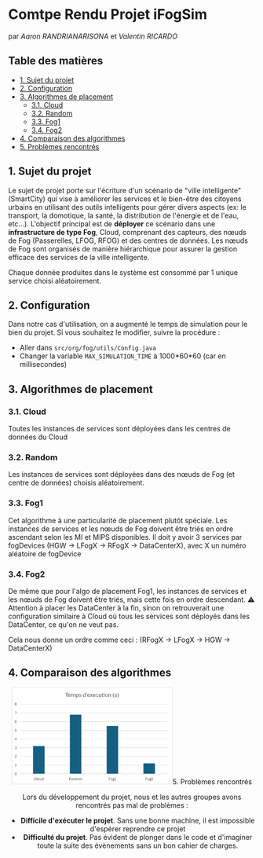 # Comtpe Rendu Projet iFogSim <!-- omit in toc -->
par *Aaron RANDRIANARISONA* et *Valentin RICARDO*

## Table des matières <!-- omit in toc -->
- [1. Sujet du projet](#1-sujet-du-projet)
- [2. Configuration](#2-configuration)
- [3. Algorithmes de placement](#3-algorithmes-de-placement)
  - [3.1. Cloud](#31-cloud)
  - [3.2. Random](#32-random)
  - [3.3. Fog1](#33-fog1)
  - [3.4. Fog2](#34-fog2)
- [4. Comparaison des algorithmes](#4-comparaison-des-algorithmes)
- [5. Problèmes rencontrés](#5-problèmes-rencontrés)


## 1. Sujet du projet

Le sujet de projet porte sur l'écriture d'un scénario de "ville intelligente" (SmartCity) qui vise à améliorer les services et le bien-être des citoyens urbains en utilisant des outils intelligents pour gérer divers aspects (ex: le transport, la domotique, la santé, la distribution de l'énergie et de l'eau, etc...). L'objectif principal est de **déployer** ce scénario dans une **infrastructure de type Fog**, Cloud, comprenant des capteurs, des nœuds de Fog (Passerelles, LFOG, RFOG) et des centres de données. Les nœuds de Fog sont organisés de manière hiérarchique pour assurer la gestion efficace des services de la ville intelligente.

Chaque donnée produites dans le système est consommé par 1 unique service choisi aléatoirement.

## 2. Configuration
Dans notre cas d'utilisation, on a augmenté le temps de simulation pour le bien du projet. Si vous souhaitez le modifier, suivre la procédure :
- Aller dans `src/org/fog/utils/Config.java`
- Changer la variable `MAX_SIMULATION_TIME` à 1000\*60\*60 (car en millisecondes)

## 3. Algorithmes de placement
### 3.1. Cloud
Toutes les instances de services sont déployées dans les centres de données du Cloud

### 3.2. Random
Les instances de services sont déployées dans des nœuds de Fog (et centre de
données) choisis aléatoirement.

### 3.3. Fog1
Cet algorithme à une particularité de placement plutôt spéciale. Les instances de services et les nœuds de Fog doivent être triés en ordre ascendant selon les MI et MIPS disponibles.
Il doit y avoir 3 services par fogDevices (HGW -> LFogX -> RFogX -> DataCenterX), avec X un numéro aléatoire de fogDevice


### 3.4. Fog2
De même que pour l'algo de placement Fog1, les instances de services et les nœuds de Fog doivent être triés, mais cette fois en ordre descendant.
:warning: Attention à placer les DataCenter à la fin, sinon on retrouverait une configuration similaire à Cloud où tous les services sont déployés dans les DataCenter, ce qu'on ne veut pas. 

Cela nous donne un ordre comme ceci : (RFogX -> LFogX -> HGW -> DataCenterX)

## 4. Comparaison des algorithmes

<!-- TODO : Insérer un graphe comparatif -->
<center>
<img src="./images_compte_rendu/grapheComparatifAlgos.png" alt="Graphe comparatif des temps d'exécutions des algos de placements" style="width:65%; height:auto; margin-bottom:0>

</center>
<center>
Figure 1 : Tableau comparatif
</center>


## 5. Problèmes rencontrés
Lors du développement du projet, nous et les autres groupes avons rencontrés pas mal de problèmes :

- **Difficile d'exécuter le projet**. Sans une bonne machine, il est impossible d'espérer reprendre ce projet
- **Difficulté du projet**. Pas évident de plonger dans le code et d'imaginer toute la suite des évènements sans un bon cahier de charges.